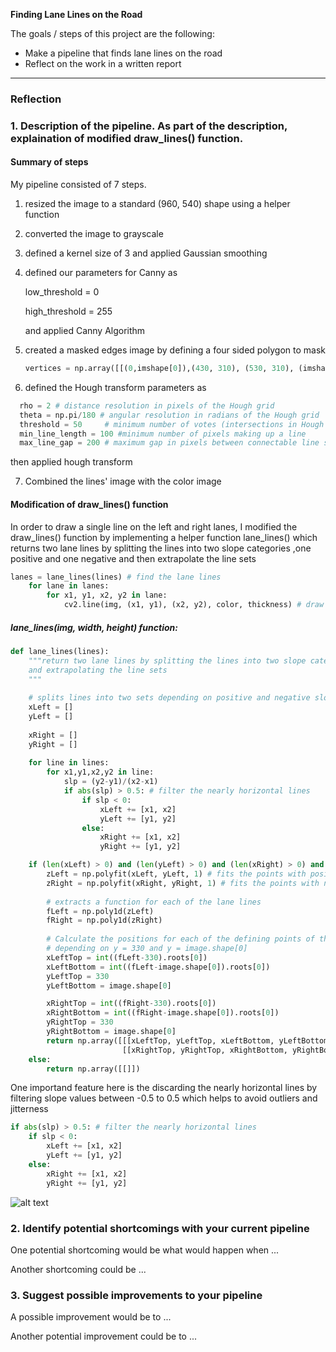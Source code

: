 **Finding Lane Lines on the Road**

The goals / steps of this project are the following:
* Make a pipeline that finds lane lines on the road
* Reflect on the work in a written report


[//]: # (Image References)

[image1]: ./examples/grayscale.jpg "Grayscale"

---

### Reflection

### 1. Description of the pipeline. As part of the description, explaination of modified draw_lines() function.

#### Summary of steps
My pipeline consisted of 7 steps. 

1) resized the image to a standard (960, 540) shape using a helper function
2) converted the image to grayscale
3) defined a kernel size of 3 and applied Gaussian smoothing
4) defined our parameters for Canny as

    low_threshold = 0
    
    high_threshold = 255 
    
    and applied Canny Algorithm
5) created a masked edges image by defining a four sided polygon to mask

   ```python
   vertices = np.array([[(0,imshape[0]),(430, 310), (530, 310), (imshape[1],imshape[0])]], dtype=np.int32)
   ```
   
6) defined the Hough transform parameters as

  ```python
    rho = 2 # distance resolution in pixels of the Hough grid
    theta = np.pi/180 # angular resolution in radians of the Hough grid
    threshold = 50     # minimum number of votes (intersections in Hough grid cell)
    min_line_length = 100 #minimum number of pixels making up a line
    max_line_gap = 200 # maximum gap in pixels between connectable line segments
  ```
  then applied hough transform
  
7) Combined the lines' image with the color image
  
#### Modification of draw_lines() function  
In order to draw a single line on the left and right lanes, I modified the draw_lines() function by implementing a helper function lane_lines() which returns two lane lines by splitting the lines into two slope categories ,one positive and one negative 
    and then extrapolate the line sets
```python
lanes = lane_lines(lines) # find the lane lines
    for lane in lanes:
        for x1, y1, x2, y2 in lane:
            cv2.line(img, (x1, y1), (x2, y2), color, thickness) # draw the lane lines
```
##### lane_lines(img, width, height) function:
```python
def lane_lines(lines):
    """return two lane lines by splitting the lines into two slope categories
    and extrapolating the line sets
    """
    
    # splits lines into two sets depending on positive and negative slopes
    xLeft = []
    yLeft = []
    
    xRight = []
    yRight = []
    
    for line in lines: 
        for x1,y1,x2,y2 in line:
            slp = (y2-y1)/(x2-x1)
            if abs(slp) > 0.5: # filter the nearly horizontal lines
                if slp < 0:
                    xLeft += [x1, x2]
                    yLeft += [y1, y2]
                else:
                    xRight += [x1, x2]
                    yRight += [y1, y2]

    if (len(xLeft) > 0) and (len(yLeft) > 0) and (len(xRight) > 0) and (len(yRight) > 0):
        zLeft = np.polyfit(xLeft, yLeft, 1) # fits the points with positive slope to a single line
        zRight = np.polyfit(xRight, yRight, 1) # fits the points with negative slope to a single line
        
        # extracts a function for each of the lane lines
        fLeft = np.poly1d(zLeft) 
        fRight = np.poly1d(zRight)
        
        # Calculate the positions for each of the defining points of the lane lines 
        # depending on y = 330 and y = image.shape[0]
        xLeftTop = int((fLeft-330).roots[0])
        xLeftBottom = int((fLeft-image.shape[0]).roots[0])
        yLeftTop = 330
        yLeftBottom = image.shape[0]

        xRightTop = int((fRight-330).roots[0])
        xRightBottom = int((fRight-image.shape[0]).roots[0])
        yRightTop = 330
        yRightBottom = image.shape[0]
        return np.array([[[xLeftTop, yLeftTop, xLeftBottom, yLeftBottom]], 
                         [[xRightTop, yRightTop, xRightBottom, yRightBottom]]])
    else:
        return np.array([[]])
```

One importand feature here is the discarding the nearly horizontal lines by filtering slope values between -0.5 to 0.5
which helps to avoid outliers and jitterness

```python
if abs(slp) > 0.5: # filter the nearly horizontal lines
    if slp < 0:
        xLeft += [x1, x2]
        yLeft += [y1, y2]
    else:
        xRight += [x1, x2]
        yRight += [y1, y2]
```


![alt text][image1]


### 2. Identify potential shortcomings with your current pipeline


One potential shortcoming would be what would happen when ... 

Another shortcoming could be ...


### 3. Suggest possible improvements to your pipeline

A possible improvement would be to ...

Another potential improvement could be to ...
